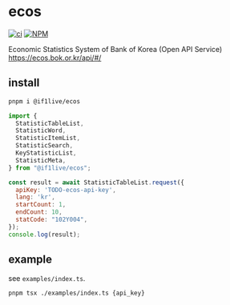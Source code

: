 # ecos

[![ci](https://github.com/if1live/ecos/actions/workflows/main.yml/badge.svg)](https://github.com/if1live/ecos/actions/workflows/main.yml)
[![NPM](https://img.shields.io/npm/v/%40if1live%2Fecos)](https://www.npmjs.com/package/@if1live/ecos)

Economic Statistics System of Bank of Korea (Open API Service)
https://ecos.bok.or.kr/api/#/

## install

```bash
pnpm i @if1live/ecos
```

```js
import {
  StatisticTableList,
  StatisticWord,
  StatisticItemList,
  StatisticSearch,
  KeyStatisticList,
  StatisticMeta,
} from "@if1live/ecos";

const result = await StatisticTableList.request({
  apiKey: 'TODO-ecos-api-key',
  lang: 'kr',
  startCount: 1,
  endCount: 10,
  statCode: "102Y004",
});
console.log(result);
```

## example

see `examples/index.ts`.

```bash
pnpm tsx ./examples/index.ts {api_key}
```
